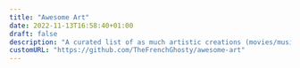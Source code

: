 ```yaml
---
title: "Awesome Art"
date: 2022-11-13T16:58:40+01:00
draft: false
description: "A curated list of as much artistic creations (movies/musics/games/books...) that are worth checking."
customURL: "https://github.com/TheFrenchGhosty/awesome-art"
---
```

